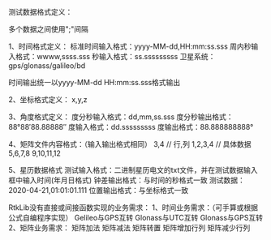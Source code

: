 测试数据格式定义：

多个数据之间使用";"间隔

1、时间格式定义：
标准时间输入格式：yyyy-MM-dd,HH:mm:ss.sss
周内秒输入格式：wwww,ssss.sss
秒输入格式：ss.sssssssss
卫星系统：gps/glonass/galileo/bd

时间输出统一以yyyy-MM-dd HH:mm:ss.sss格式输出

2、坐标格式定义：
x,y,z

3、角度格式定义：
度分秒输入格式：dd,mm,ss.sss
度分秒输出格式：88°88′88.88888″
度输入格式：dd.sssssssss
度输出格式：88.888888888°

4、矩阵文件内容格式：（输入输出格式相同）
3,4  // 行,列
1,2,3,4  // 具体数据
5,6,7,8
9,10,11,12

5、星历数据格式
测试输入格式：二进制星历电文的txt文件，并在测试数据输入框中输入时间(年月日格式)
钟差输出格式：与时间的秒格式一致
测试数据：2020-04-21,01:01:01.111
位置输出格式：与坐标格式一致


RtkLib没有直接或间接函数实现的业务需求：
1、时间业务需求：（可手算或根据公式自编程序实现）
	Gelileo与GPS互转
	Glonass与UTC互转
	Glonass与GPS互转
2、矩阵业务需求：
	矩阵加法
	矩阵减法
	矩阵转置
	矩阵增加行列
	矩阵减少行列
